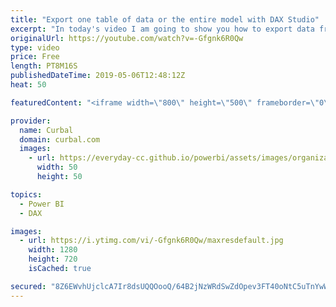 ```yaml
---
title: "Export one table of data or the entire model with DAX Studio"
excerpt: "In today's video I am going to show you how to export data from one table or the entire model using DAX Studio. #curbal #dax #daxstudio  Keynote: 02:00 Download data from one table with DAX Studio 02:40 Download the entire model with DAX Studio  Here you can download all the pbix files: https://curbal.com/donwload-center"
originalUrl: https://youtube.com/watch?v=-Gfgnk6R0Qw
type: video
price: Free
length: PT8M16S
publishedDateTime: 2019-05-06T12:48:12Z
heat: 50

featuredContent: "<iframe width=\"800\" height=\"500\" frameborder=\"0\" src=\"https://www.youtube.com/embed/-Gfgnk6R0Qw\" allow=\"accelerometer; autoplay; encrypted-media; gyroscope; picture-in-picture\" allowfullscreen></iframe>"

provider:
  name: Curbal
  domain: curbal.com
  images:
    - url: https://everyday-cc.github.io/powerbi/assets/images/organizations/curbal.com-50x50.jpg
      width: 50
      height: 50

topics:
  - Power BI
  - DAX

images:
  - url: https://i.ytimg.com/vi/-Gfgnk6R0Qw/maxresdefault.jpg
    width: 1280
    height: 720
    isCached: true

secured: "8Z6EWvhUjclcA7Ir8dsUQQOooQ/64B2jNzWRdSwZdOpev3FT40oNtC5uTnYwWt6uiR1bw8FWLO3GF2Lp5O16dyAUxrLOr/Gs9r8rHtooFWghJ/IziA3QJJW7h4k7UGdlbSIX3HYRAJ6Sx+9gMaIZKDr7MMYDIsH6A0oV2XZa7opwbHN6v1k2rBLlMy9MwzW6px8AFL3D/JQ4kAqwKDW2E2vVDkLZIPPgqWCJbnWiUARm5m2D6RpZYlTWhor6/Mh5TqErhD9/Tx0pEkA+grkiWfNtWMpIgXwdGUF6J/z8J0GbhJySUKJD3A3lhJHNR/45KVDsxyfgaKNRj6jbz/SCNhOU/YKhLxZbYfLHMNGhdGK/Eflem5yUnOe51HRDVmtdPpBikUzfGSHHVSTA/zFfXcf8tcRrqHAvvVPLBOYv4yM=;PMQAh0Yrl5hQJ5ciPlL4MQ=="
---
```


